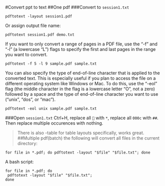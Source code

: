 #Convert ppt to text
##One pdf
###Convert to `session1.txt`
```
pdftotext -layout session1.pdf
```
Or assign output file name:
```
pdftotext session1.pdf demo.txt
```
If you want to only convert a range of pages in a PDF file, use the “-f” and “-l” (a lowercase “L”) flags to specify the first and last pages in the range you want to convert.
```
pdftotext -f 5 -l 9 sample.pdf sample.txt
```
You can also specify the type of end-of-line character that is applied to the converted text. This is especially useful if you plan to access the file on a different operating system like Windows or Mac. To do this, use the “-eol” flag (the middle character in the flag is a lowercase letter “O”, not a zero) followed by a space and the type of end-of-line character you want to use (“unix”, “dos”, or “mac”).
```
pdftotext -eol unix sample.pdf sample.txt
```
###Open `session1.txt`
Ctrl+H, replace all `` with `*`, replace all `000c` with `##`. Then replace multiple occurences with nothing.
>There is also -table for table layouts specifically, works great.
##Multiple pdf(batch)
the following will convert all files in the current directory:
```
for file in *.pdf; do pdftotext -layout "$file" "$file.txt"; done 
```
A bash script:
```
for file in *.pdf; do
 pdftotext -layout "$file" "$file.txt";
done
```


